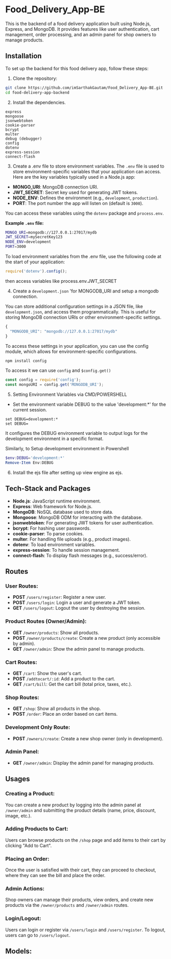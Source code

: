 # Food_Delivery_App-BE

This is the backend of a food delivery application built using Node.js, Express, and MongoDB. It provides features like user authentication, cart management, order processing, and an admin panel for shop owners to manage products.

## Installation 

To set up the backend for this food delivery app, follow these steps:

1. Clone the repository:
```bash
git clone https://github.com/imSarthakGautam/Food_Delivery_App-BE.git
cd food-delivery-app-backend
```

2. Install the dependencies.

``` npm install 
express
mongoose
jsonwebtoken
cookie-parser
bcrypt
multer
debug (debugger)
config
dotenv
express-session
connect-flash
```

3. Create a .env file to store environment variables.
The `.env` file is used to store environment-specific variables that your application can access. Here are the key variables typically used in a Node.js app:

- **MONGO_URI**: MongoDB connection URI.
- **JWT_SECRET**: Secret key used for generating JWT tokens.
- **NODE_ENV**: Defines the environment (e.g., `development`, `production`).
- **PORT**: The port number the app will listen on (default is `3000`).

You can access these variables using the `dotenv` package and `process.env`.

**Example `.env` file:**
```bash
MONGO_URI=mongodb://127.0.0.1:27017/mydb
JWT_SECRET=mySecretKey123
NODE_ENV=development
PORT=3000
```
To load environment variables from the .env file, use the following code at the start of your application:
```js
require('dotenv').config();
```
then access variables like process.env.JWT_SECRET


4. Create a `development.json` 'for MONGODB_URI and setup a mongodb connection.

You can store additional configuration settings in a JSON file, like `development.json`, and access them programmatically. This is useful for storing MongoDB connection URIs or other environment-specific settings.

```js
{
  "MONGODB_URI": "mongodb://127.0.0.1:27017/mydb"
}
```
To access these settings in your application, you can use the config module, which allows for environment-specific configurations.
```bash
npm install config
```
To access it we can use `config` and `$config.get()`
```js
const config = require('config');
const mongoURI = config.get('MONGODB_URI');
```

5. Setting Environment Variables via CMD/POWERSHELL

- Set the environment variable DEBUG to the value 'development:*' for the current session.
```CMD
set DEBUG=development:*
set DEBUG= 
```
It configures the DEBUG environment variable to output logs for the development environment in a specific format. 

Similarly, to Setup development environment in Powershell

```powershell
$env:DEBUG='development:*'
Remove-Item Env:DEBUG
```
6. Install the ejs file after setting up view engine as ejs.


## Tech-Stack and Packages

- **Node.js**: JavaScript runtime environment.
- **Express**: Web framework for Node.js.
- **MongoDB**: NoSQL database used to store data.
- **Mongoose**: MongoDB ODM for interacting with the database.
- **jsonwebtoken**: For generating JWT tokens for user authentication.
- **bcrypt**: For hashing user passwords.
- **cookie-parser**: To parse cookies.
- **multer**: For handling file uploads (e.g., product images).
- **dotenv**: To load environment variables.
- **express-session**: To handle session management.
- **connect-flash**: To display flash messages (e.g., success/error).

## Routes

### User Routes:
- **POST** `/users/register`: Register a new user.
- **POST** `/users/login`: Login a user and generate a JWT token.
- **GET** `/users/logout`: Logout the user by destroying the session.

### Product Routes (Owner/Admin):
- **GET** `/owner/products`: Show all products.
- **POST** `/owner/products/create`: Create a new product (only accessible by admin).
- **GET** `/owner/admin`: Show the admin panel to manage products.

### Cart Routes:
- **GET** `/cart`: Show the user's cart.
- **POST** `/addtocart/:id`: Add a product to the cart.
- **GET** `/cart/bill`: Get the cart bill (total price, taxes, etc.).

### Shop Routes:
- **GET** `/shop`: Show all products in the shop.
- **POST** `/order`: Place an order based on cart items.

### Development Only Route:
- **POST** `/owners/create`: Create a new shop owner (only in development).

### Admin Panel:
- **GET** `/owner/admin`: Display the admin panel for managing products.

## Usages

### Creating a Product:
You can create a new product by logging into the admin panel at `/owner/admin` and submitting the product details (name, price, discount, image, etc.).

### Adding Products to Cart:
Users can browse products on the `/shop` page and add items to their cart by clicking "Add to Cart".

### Placing an Order:
Once the user is satisfied with their cart, they can proceed to checkout, where they can see the bill and place the order.

### Admin Actions:
Shop owners can manage their products, view orders, and create new products via the `/owner/products` and `/owner/admin` routes.

### Login/Logout:
Users can login or register via `/users/login` and `/users/register`. To logout, users can go to `/users/logout`.

## Models:
